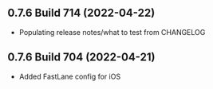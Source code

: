 ## 0.7.6 Build 714 (2022-04-22)
- Populating release notes/what to test from CHANGELOG

## 0.7.6 Build 704 (2022-04-21)
- Added FastLane config for iOS
